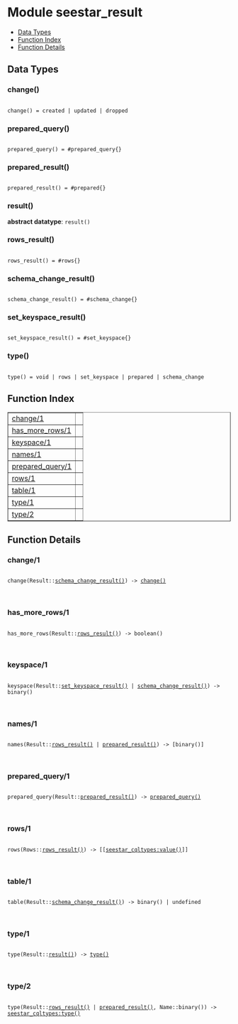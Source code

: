 

# Module seestar_result #
* [Data Types](#types)
* [Function Index](#index)
* [Function Details](#functions)



<a name="types"></a>

## Data Types ##




### <a name="type-change">change()</a> ###



<pre><code>
change() = created | updated | dropped
</code></pre>





### <a name="type-prepared_query">prepared_query()</a> ###



<pre><code>
prepared_query() = #prepared_query{}
</code></pre>





### <a name="type-prepared_result">prepared_result()</a> ###



<pre><code>
prepared_result() = #prepared{}
</code></pre>





### <a name="type-result">result()</a> ###


__abstract datatype__: `result()`




### <a name="type-rows_result">rows_result()</a> ###



<pre><code>
rows_result() = #rows{}
</code></pre>





### <a name="type-schema_change_result">schema_change_result()</a> ###



<pre><code>
schema_change_result() = #schema_change{}
</code></pre>





### <a name="type-set_keyspace_result">set_keyspace_result()</a> ###



<pre><code>
set_keyspace_result() = #set_keyspace{}
</code></pre>





### <a name="type-type">type()</a> ###



<pre><code>
type() = void | rows | set_keyspace | prepared | schema_change
</code></pre>


<a name="index"></a>

## Function Index ##


<table width="100%" border="1" cellspacing="0" cellpadding="2" summary="function index"><tr><td valign="top"><a href="#change-1">change/1</a></td><td></td></tr><tr><td valign="top"><a href="#has_more_rows-1">has_more_rows/1</a></td><td></td></tr><tr><td valign="top"><a href="#keyspace-1">keyspace/1</a></td><td></td></tr><tr><td valign="top"><a href="#names-1">names/1</a></td><td></td></tr><tr><td valign="top"><a href="#prepared_query-1">prepared_query/1</a></td><td></td></tr><tr><td valign="top"><a href="#rows-1">rows/1</a></td><td></td></tr><tr><td valign="top"><a href="#table-1">table/1</a></td><td></td></tr><tr><td valign="top"><a href="#type-1">type/1</a></td><td></td></tr><tr><td valign="top"><a href="#type-2">type/2</a></td><td></td></tr></table>


<a name="functions"></a>

## Function Details ##

<a name="change-1"></a>

### change/1 ###


<pre><code>
change(Result::<a href="#type-schema_change_result">schema_change_result()</a>) -&gt; <a href="#type-change">change()</a>
</code></pre>
<br />


<a name="has_more_rows-1"></a>

### has_more_rows/1 ###


<pre><code>
has_more_rows(Result::<a href="#type-rows_result">rows_result()</a>) -&gt; boolean()
</code></pre>
<br />


<a name="keyspace-1"></a>

### keyspace/1 ###


<pre><code>
keyspace(Result::<a href="#type-set_keyspace_result">set_keyspace_result()</a> | <a href="#type-schema_change_result">schema_change_result()</a>) -&gt; binary()
</code></pre>
<br />


<a name="names-1"></a>

### names/1 ###


<pre><code>
names(Result::<a href="#type-rows_result">rows_result()</a> | <a href="#type-prepared_result">prepared_result()</a>) -&gt; [binary()]
</code></pre>
<br />


<a name="prepared_query-1"></a>

### prepared_query/1 ###


<pre><code>
prepared_query(Result::<a href="#type-prepared_result">prepared_result()</a>) -&gt; <a href="#type-prepared_query">prepared_query()</a>
</code></pre>
<br />


<a name="rows-1"></a>

### rows/1 ###


<pre><code>
rows(Rows::<a href="#type-rows_result">rows_result()</a>) -&gt; [[<a href="seestar_cqltypes.md#type-value">seestar_cqltypes:value()</a>]]
</code></pre>
<br />


<a name="table-1"></a>

### table/1 ###


<pre><code>
table(Result::<a href="#type-schema_change_result">schema_change_result()</a>) -&gt; binary() | undefined
</code></pre>
<br />


<a name="type-1"></a>

### type/1 ###


<pre><code>
type(Result::<a href="#type-result">result()</a>) -&gt; <a href="#type-type">type()</a>
</code></pre>
<br />


<a name="type-2"></a>

### type/2 ###


<pre><code>
type(Result::<a href="#type-rows_result">rows_result()</a> | <a href="#type-prepared_result">prepared_result()</a>, Name::binary()) -&gt; <a href="seestar_cqltypes.md#type-type">seestar_cqltypes:type()</a>
</code></pre>
<br />


